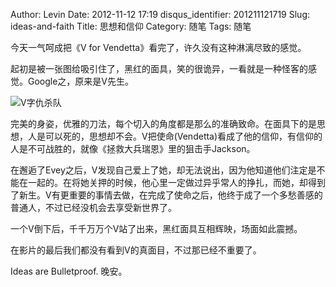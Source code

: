 Author: Levin
Date: 2012-11-12 17:19
disqus_identifier: 201211121719
Slug: ideas-and-faith
Title: 思想和信仰
Category: 随笔
Tags: 随笔

今天一气呵成把《V for Vendetta》看完了，许久没有这种淋漓尽致的感觉。

<!-- more -->

起初是被一张图给吸引住了，黑红的面具，笑的很诡异，一看就是一种怪客的感觉。Google之，原来是V先生。

![V字仇杀队](http://ww3.sinaimg.cn/large/0069yvRGgw1etc58czv9mj30dw09laak.jpg)

完美的身姿，优雅的刀法，每个切入的角度都是那么的准确致命。在面具下的是思想，人是可以死的，思想却不会。V把使命(Vendetta)看成了他的信仰，有信仰的人是不可战胜的，就像《拯救大兵瑞恩》里的狙击手Jackson。

在邂逅了Evey之后，V发现自己爱上了她，却无法说出，因为他知道他们注定是不能在一起的。在将她关押的时候，他心里一定做过异乎常人的挣扎，而她，却得到了新生。V有更重要的事情去做，在完成了使命之后，他终于成了一个多愁善感的普通人，不过已经没机会去享受新世界了。

一个V倒下后，千千万万个V站了出来，黑红面具互相辉映，场面如此震撼。

在影片的最后我们都没有看到V的真面目，不过那已经不重要了。

Ideas are Bulletproof.
晚安。
